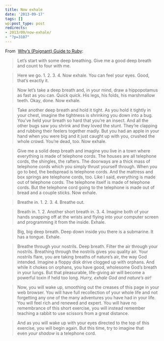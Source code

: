 ```yaml
---
title: Now exhale
date: '2013-09-17'
tags: []
wp:post_type: post
redirects:
- 2013/09/now-exhale/
- "?p=3107"
---
```


From  [Why’s (Poignant) Guide to Ruby](http://mislav.uniqpath.com/poignant-guide/book/):

> Let’s start with some deep breathing. Give me a good deep breath and count to four with me.

> Here we go. 1. 2. 3. 4. Now exhale. You can feel your eyes. Good, that’s exactly it.

> Now let’s take a deep breath and, in your mind, draw a hippopotamus as fast as you can. Quick quick. His legs, his folds, his marshmallow teeth. Okay, done. Now exhale.

> Take another deep breath and hold it tight. As you hold it tightly in your chest, imagine the tightness is shrinking you down into a bug. You’ve held your breath so hard that you’re an insect. And all the other bugs saw you shrink and they loved the stunt. They’re clapping and rubbing their feelers together madly. But you had an apple in your hand when you were big and it just caught up with you, crushed the whole crowd. You’re dead, too. Now exhale.

> Give me a solid deep breath and imagine you live in a town where everything is made of telephone cords. The houses are all telephone cords, the shingles, the rafters. The doorways are a thick mass of telephone cords which you simply thrust yourself through. When you go to bed, the bedspread is telephone cords. And the mattress and box springs are telephone cords, too. Like I said, everything is made out of telephone cords. The telephone itself is made of telephone cords. But the telephone cord going to the telephone is made out of bread and a couple sticks. Now exhale.

> Breathe in. 1. 2. 3. 4. Breathe out.

> Breath in. 1. 2. Another short breath in. 3. 4. Imagine both of your hands snapping off at the wrists and flying into your computer screen and programming it from the inside. Exhale.

> Big, big deep breath. Deep down inside you there is a submarine. It has a tongue. Exhale.

> Breathe through your nostrils. Deep breath. Filter the air through your nostrils. Breathing through the nostrils gives you quality air. Your nostrils flare, you are taking breaths of nature’s air, the way God intended. Imagine a floppy disk drive clogged up with orphans. And while it chokes on orphans, you have good, wholesome God’s breath in your lungs. But that pleasurable, life-giving air will become a powerful toxin if held too long. _Hurry, exhale God and nature’s air!_

> Now, you will wake up, smoothing out the creases of this page in your web browser. You will have full recollection of your whole life and not forgetting any one of the many adventures you have had in your life. You will feel rich and renewed and expert. You will have no remembrance of this short exercise, you will instead remember teaching a rabbit to use scissors from a great distance.

> And as you will wake up with your eyes directed to the top of this exercise, you will begin again. But this time, try to imagine that even _your shadow_ is a telephone cord.
